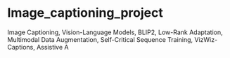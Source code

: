 # Image_captioning_project
Image Captioning, Vision-Language Models, BLIP2, Low-Rank Adaptation, Multimodal Data Augmentation, Self-Critical Sequence Training, VizWiz-Captions, Assistive A
